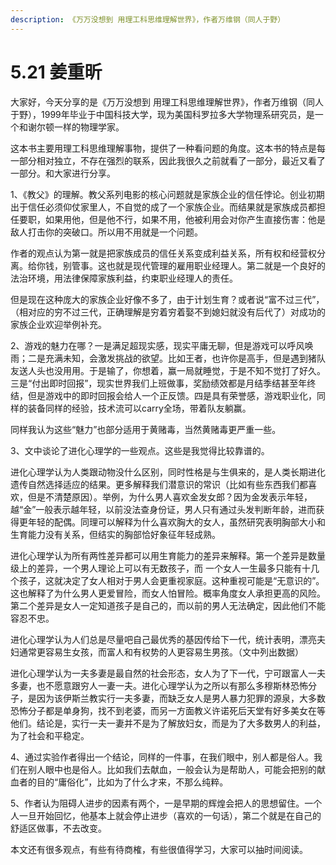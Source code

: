 ```yaml
---
description: 《万万没想到 用理工科思维理解世界》，作者万维钢（同人于野）
---
```


# 5.21 姜重昕

大家好，今天分享的是《万万没想到 用理工科思维理解世界》，作者万维钢（同人于野），1999年毕业于中国科技大学，现为美国科罗拉多大学物理系研究员，是一个和谢尔顿一样的物理学家。

这本书主要用理工科思维理解事物，提供了一种看问题的角度。这本书的特点是每一部分相对独立，不存在强烈的联系，因此我很久之前就看了一部分，最近又看了一部分。和大家进行分享。

1、《教父》的理解。教父系列电影的核心问题就是家族企业的信任悖论。创业初期出于信任必须仰仗家里人，不自觉的成了一个家族企业。而结果就是家族成员都担任要职，如果用他，但是他不行，如果不用，他被利用会对你产生直接伤害：他是敌人打击你的突破口。所以用不用就是一个问题。

作者的观点认为第一就是把家族成员的信任关系变成利益关系，所有权和经营权分离。给你钱，别管事。这也就是现代管理的雇用职业经理人。第二就是一个良好的法治环境，用法律保障家族利益，约束职业经理人的责任。

但是现在这种庞大的家族企业好像不多了，由于计划生育？或者说“富不过三代”，（相对应的穷不过三代，正确理解是穷着穷着娶不到媳妇就没有后代了）对成功的家族企业欢迎举例补充。

2、游戏的魅力在哪？一是满足超现实感，现实平庸无聊，但是游戏可以呼风唤雨；二是充满未知，会激发挑战的欲望。比如王者，也许你是高手，但是遇到猪队友送人头也没用用。于是输了，你想着，赢一局就睡觉，于是不知不觉打了好久。三是“付出即时回报”，现实世界我们上班做事，奖励绩效都是月结季结甚至年终结，但是游戏中的即时回报会给人一个正反馈。四是具有荣誉感，游戏职业化，同样的装备同样的经验，技术流可以carry全场，带着队友躺赢。

同样我认为这些“魅力”也部分适用于黄赌毒，当然黄赌毒更严重一些。

3、文中谈论了进化心理学的一些观点。这些是我觉得比较靠谱的。

进化心理学认为人类跟动物没什么区别，同时性格是与生俱来的，是人类长期进化遗传自然选择适应的结果。更多解释我们潜意识的常识（比如有些东西我们都喜欢，但是不清楚原因）。举例，为什么男人喜欢金发女郎？因为金发表示年轻，越“金”一般表示越年轻，以前没法查身份证，男人只有通过头发判断年龄，进而获得更年轻的配偶。同理可以解释为什么喜欢胸大的女人，虽然研究表明胸部大小和生育能力没有关系，但结实的胸部恰好象征年轻成熟。

进化心理学认为所有两性差异都可以用生育能力的差异来解释。第一个差异是数量级上的差异，一个男人理论上可以有无数孩子，而 一个女人一生最多只能有十几个孩子，这就决定了女人相对于男人会更重视家庭。这种重视可能是“无意识的”。这也解释了为什么男人更爱冒险，而女人怕冒险。概率角度女人承担更高的风险。第二个差异是女人一定知道孩子是自己的，而以前的男人无法确定，因此他们不能容忍不忠。

进化心理学认为人们总是尽量吧自己最优秀的基因传给下一代，统计表明，漂亮夫妇通常更容易生女孩，而富人和有权势的人更容易生男孩。（文中列出数据）

进化心理学认为一夫多妻是最自然的社会形态，女人为了下一代，宁可跟富人一夫多妻，也不愿意跟穷人一妻一夫。进化心理学认为之所以有那么多穆斯林恐怖分子，是因为该伊斯兰教实行一夫多妻，而缺乏女人是男人暴力犯罪的源泉，大多数恐怖分子都是单身狗，找不到老婆，而另一方面教义许诺死后天堂有好多美女在等他们。结论是，实行一夫一妻并不是为了解放妇女，而是为了大多数男人的利益，为了社会和平稳定。

4、通过实验作者得出一个结论，同样的一件事，在我们眼中，别人都是俗人。我们在别人眼中也是俗人。比如我们去献血，一般会认为是帮助人，可能会把别的献血者的目的“庸俗化”，比如为了什么才来，不那么纯粹。

5、作者认为阻碍人进步的因素有两个，一是早期的辉煌会把人的思想留住。一个人一旦开始回忆，他基本上就会停止进步（喜欢的一句话），第二个就是在自己的舒适区做事，不去改变。

本文还有很多观点，有些有待商榷，有些很值得学习，大家可以抽时间阅读。

